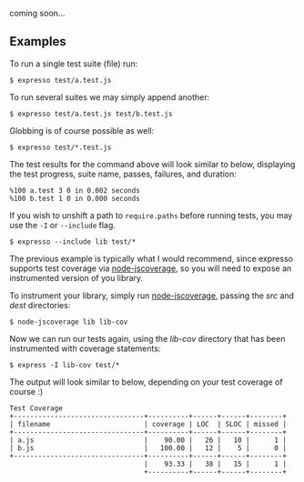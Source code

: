 
coming soon...

## Examples

To run a single test suite (file) run:

    $ expresso test/a.test.js

To run several suites we may simply append another:

    $ expresso test/a.test.js test/b.test.js

Globbing is of course possible as well:

    $ expresso test/*.test.js

The test results for the command above will look similar to below,
displaying the test progress, suite name, passes, failures, and duration:

    %100 a.test 3 0 in 0.002 seconds
    %100 b.test 1 0 in 0.000 seconds

If you wish to unshift a path to `require.paths` before
running tests, you may use the `-I` or `--include` flag.

    $ expresso --include lib test/*

The previous example is typically what I would recommend, since expresso
supports test coverage via [node-jscoverage](http://github.com/visionmedia/expresso),
so you will need to expose an instrumented version of you library.

To instrument your library, simply run [node-jscoverage](http://github.com/visionmedia/expresso),
passing the _src_ and _dest_ directories:

    $ node-jscoverage lib lib-cov

Now we can run our tests again, using the _lib-cov_ directory that has been
instrumented with coverage statements:

    $ express -I lib-cov test/*

The output will look similar to below, depending on your test coverage of course :)

    Test Coverage
    +--------------------------------+----------+------+------+--------+
    | filename                       | coverage | LOC  | SLOC | missed |
    +--------------------------------+----------+------+------+--------+
    | a.js                           |    90.00 |   26 |   10 |      1 |
    | b.js                           |   100.00 |   12 |    5 |      0 |
    +--------------------------------+----------+------+------+--------+
                                     |    93.33 |   38 |   15 |      1 |
                                     +----------+------+------+--------+